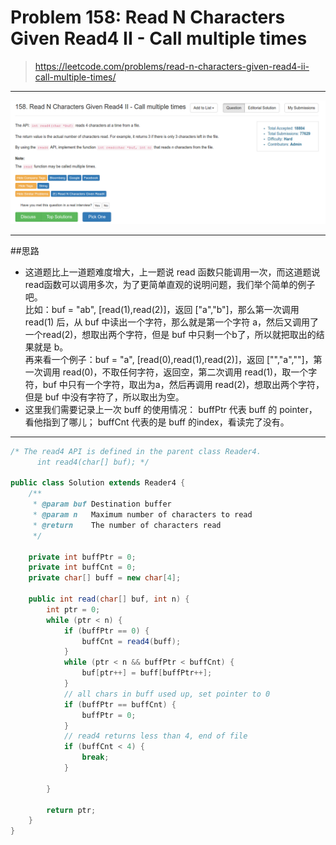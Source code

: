 # Problem 158: Read N Characters Given Read4 II - Call multiple times

> https://leetcode.com/problems/read-n-characters-given-read4-ii-call-multiple-times/

---------
![](/assets/158.png)

--------
##思路
* 这道题比上一道题难度增大，上一题说 read 函数只能调用一次，而这道题说read函数可以调用多次，为了更简单直观的说明问题，我们举个简单的例子吧。  
比如：buf = "ab", [read(1),read(2)]，返回 ["a","b"]，那么第一次调用read(1) 后，从 buf 中读出一个字符，那么就是第一个字符 a，然后又调用了一个read(2)，想取出两个字符，但是 buf 中只剩一个b了，所以就把取出的结果就是 b。   
再来看一个例子：buf = "a", [read(0),read(1),read(2)]，返回 ["","a",""]，第一次调用 read(0)，不取任何字符，返回空，第二次调用 read(1)，取一个字符，buf 中只有一个字符，取出为a，然后再调用 read(2)，想取出两个字符，但是 buf 中没有字符了，所以取出为空。
* 这里我们需要记录上一次 buff 的使用情况： buffPtr 代表 buff 的 pointer，看他指到了哪儿； buffCnt 代表的是 buff 的index，看读完了没有。

---------


```java
/* The read4 API is defined in the parent class Reader4.
      int read4(char[] buf); */

public class Solution extends Reader4 {
    /**
     * @param buf Destination buffer
     * @param n   Maximum number of characters to read
     * @return    The number of characters read
     */
    
    private int buffPtr = 0;
    private int buffCnt = 0;
    private char[] buff = new char[4];
    
    public int read(char[] buf, int n) {
        int ptr = 0;
        while (ptr < n) {
            if (buffPtr == 0) {
                buffCnt = read4(buff);
            }
            while (ptr < n && buffPtr < buffCnt) {
                buf[ptr++] = buff[buffPtr++];
            }
            // all chars in buff used up, set pointer to 0
            if (buffPtr == buffCnt) {
                buffPtr = 0;
            }
            // read4 returns less than 4, end of file
            if (buffCnt < 4) {
                break;
            }
            
        }
        
        return ptr;
    }
}
```

